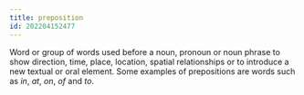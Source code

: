 ```yaml
---
title: preposition
id: 202204152477
---
```


Word or group of words used before a noun, pronoun or noun phrase to show direction, time, place, location, spatial relationships or to introduce a new textual or oral element. Some examples of prepositions are words such as *in*, *at*, *on*, *of* and *to*.
